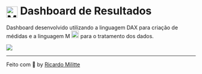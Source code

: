 #  <img align="center" alt="Miliotte-PowerBI" height="30" width="30" src="https://github.com/microsoft/PowerBI-Icons/blob/main/PNG/Power-BI.png"> Dashboard de Resultados

Dashboard desenvolvido utilizando a linguagem DAX para criação de médidas e a linguagem M <img height="20" width="20" src="https://github.com/microsoft/PowerBI-Icons/blob/main/SVG/Power-Query-Colored.svg">  para o tratamento dos dados.
<p>
<img align="center" src="https://user-images.githubusercontent.com/62629414/197642768-7b66ec52-85c1-4aad-b15d-73504d5c5182.gif">
  
---

Feito com :black_heart: by <a href="https://www.linkedin.com/in/ricardo-miliotte-cruz-a430a0166" target="_blank">Ricardo Militte</a>

